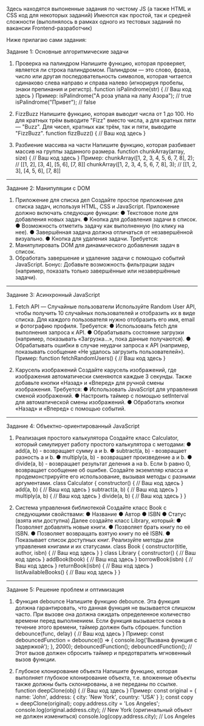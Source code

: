 Здесь находятся выпоненные задания по чистому JS (а также HTML и CSS код для некоторых заданий)
Имеются как простой, так и средней сложности (выполнялось в рамках одного из тестовых заданий по вакансии Frontend-разработчик)

Ниже прилагаю сами задания:

Задание 1: Основные алгоритмические задачи
1. Проверка на палиндром
Напишите функцию, которая проверяет, является ли строка палиндромом. Палиндром
— это слово, фраза, число или другая последовательность символов, которая
читается одинаково слева направо и справа налево (игнорируя пробелы, знаки
препинания и регистр).
function isPalindrome(str) {
// Ваш код здесь
}
Пример:
isPalindrome("А роза упала на лапу Азора"); // true
isPalindrome("Привет"); // false

3. FizzBuzz
Напишите функцию, которая выводит числа от 1 до 100. Но для кратных трём
выводите "Fizz" вместо числа, а для кратных пяти — "Buzz". Для чисел, кратных как
трём, так и пяти, выводите "FizzBuzz".
function fizzBuzz() {
// Ваш код здесь
}

3. Разбиение массива на части
Напишите функцию, которая разбивает массив на группы заданного размера.
function chunkArray(array, size) {
// Ваш код здесь
}
Пример:
chunkArray([1, 2, 3, 4, 5, 6, 7, 8], 2); // [[1, 2], [3, 4], [5, 6],
[7, 8]]
chunkArray([1, 2, 3, 4, 5, 6, 7, 8], 3); // [[1, 2, 3], [4, 5, 6],
[7, 8]]

-----------------------------------------------------------------------------------

Задание 2: Манипуляции с DOM 
1. Приложение для списка дел
Создайте простое приложение для списка задач, используя HTML, CSS и JavaScript.
Приложение должно включать следующие функции:
● Текстовое поле для добавления новых задач.
● Кнопка для добавления задачи в список.
● Возможность отметить задачу как выполненную (по клику на нее).
● Завершённая задача должна отличаться от незавершённой визуально.
● Кнопка для удаления задачи.
Требуется:
1. Манипулировать DOM для динамического добавления задач в список.
2. Обработать завершение и удаление задачи с помощью событий JavaScript.
Бонус: Добавьте возможность фильтрации задач (например, показать только
завершённые или незавершённые задачи).

-----------------------------------------------------------------------------------

Задание 3: Асинхронный JavaScript 
1. Fetch API — Случайные пользователи
Используйте Random User API, чтобы получить 10 случайных пользователей и
отобразить их в виде списка. Для каждого пользователя нужно отобразить его имя,
email и фотографию профиля.
Требуется:
● Использовать fetch для выполнения запроса к API.
● Обрабатывать состояние загрузки (например, показывать «Загрузка...», пока
данные получаются).
● Обрабатывать ошибки в случае неудачи запроса к API (например, показывать
сообщение «Не удалось загрузить пользователей»).
Пример:
function fetchRandomUsers() {
// Ваш код здесь
}

2. Карусель изображений
Создайте карусель изображений, где изображения автоматически сменяются каждые 3
секунды. Также добавьте кнопки «Назад» и «Вперед» для ручной смены изображения.
Требуется:
  ● Использовать JavaScript для управления сменой изображений.
  ● Настроить таймер с помощью setInterval для автоматической смены
изображений.
  ● Обработать кнопки «Назад» и «Вперед» с помощью событий.

-----------------------------------------------------------------------------------

Задание 4: Объектно-ориентированный JavaScript 
1. Реализация простого калькулятора
Создайте класс Calculator, который симулирует работу простого калькулятора с
методами:
  ● add(a, b) - возвращает сумму a и b.
  ● subtract(a, b) - возвращает разность a и b.
  ● multiply(a, b) - возвращает произведение a и b.
  ● divide(a, b) - возвращает результат деления a на b. Если b равно 0,
возвращает сообщение об ошибке.
Создайте экземпляр класса и продемонстрируйте его использование, вызывая методы
с разными аргументами.
class Calculator {
constructor() {
// Ваш код здесь
}
add(a, b) {
// Ваш код здесь
}
subtract(a, b) {
// Ваш код здесь
}
multiply(a, b) {
// Ваш код здесь
}
divide(a, b) {
// Ваш код здесь
}
}

2. Система управления библиотекой
Создайте класс Book с следующими свойствами:
  ● Название
  ● Автор
  ● ISBN
  ● Статус (взята или доступна)
Далее создайте класс Library, который:
  ● Позволяет добавлять новые книги.
  ● Позволяет брать книгу по её ISBN.
  ● Позволяет возвращать взятую книгу по её ISBN.
  ● Показывает список доступных книг.
Реализуйте методы для управления книгами и их статусами.
class Book {
constructor(title, author, isbn) {
// Ваш код здесь
}
}
class Library {
constructor() {
// Ваш код здесь
}
addBook(book) {
// Ваш код здесь
}
borrowBook(isbn) {
// Ваш код здесь
}
returnBook(isbn) {
// Ваш код здесь
}
listAvailableBooks() {
// Ваш код здесь
}
}

-----------------------------------------------------------------------------------

Задание 5: Решение проблем и оптимизация 
1. Функция debounce
Напишите функцию debounce. Эта функция должна гарантировать, что данная
функция не вызывается слишком часто. При вызове она должна ожидать
определенное количество времени перед выполнением. Если функция вызывается
снова в течение этого времени, таймер должен быть сброшен.
function debounce(func, delay) {
// Ваш код здесь
}
Пример:
const debouncedFunction = debounce(() => {
console.log('Вызвана функция с задержкой');
}, 2000);
debouncedFunction();
debouncedFunction(); // Этот вызов должен сбросить таймер и
предотвратить мгновенный вызов функции.

3. Глубокое клонирование объекта
Напишите функцию, которая выполняет глубокое клонирование объекта, т.е.
вложенные объекты также должны быть склонированы, а не переданы по ссылке.
function deepClone(obj) {
// Ваш код здесь
}
Пример:
const original = {
name: 'John',
address: {
city: 'New York',
country: 'USA'
}
};
const copy = deepClone(original);
copy.address.city = 'Los Angeles';
console.log(original.address.city); // New York (оригинальный объект
не должен измениться)
console.log(copy.address.city); // Los Angeles

